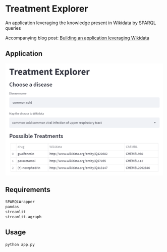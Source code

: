 # Treatment Explorer

An application leveraging the knowledge present in Wikidata by SPARQL queries

Accompanying blog post: [Building an application leveraging Wikidata](https://medium.com/@gokceuludogan/building-an-application-leveraging-wikidata-3f7ce9d6933b)

## Application



<img src="interface.png" width="500">



## Requirements

```
SPARQLWrapper
pandas
streamlit
streamlit-agraph
```

## Usage

```
python app.py
```
